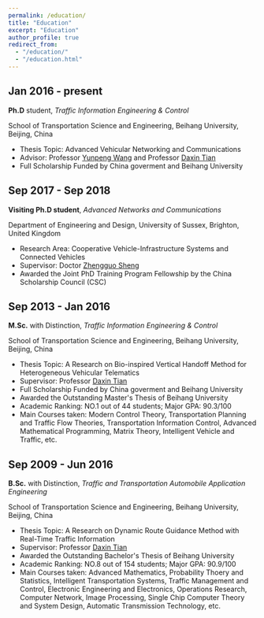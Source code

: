 ```yaml
---
permalink: /education/
title: "Education"
excerpt: "Education"
author_profile: true
redirect_from: 
  - "/education/"
  - "/education.html"
---
```



Jan 2016 - present
--------
**Ph.D** student, *Traffic Information Engineering \& Control*

School of Transportation Science and Engineering, Beihang University, Beijing, China

+ Thesis Topic: Advanced Vehicular Networking and Communications
+ Advisor: Professor [Yunpeng Wang][wyp] and Professor [Daxin Tian][tdx]
+ Full Scholarship Funded by China goverment and Beihang University

[wyp]: https://www.buaa.edu.cn/info/1545/1743.htm

[tdx]: http://transportation.buaa.edu.cn/info/1036/1100.htm



Sep 2017 - Sep 2018
------
**Visiting Ph.D student**, *Advanced Networks and Communications*

Department of Engineering and Design, University of Sussex, Brighton, United Kingdom

+ Research Area: Cooperative Vehicle-Infrastructure Systems and Connected Vehicles
+ Supervisor: Doctor [Zhengguo Sheng][szg]
+ Awarded the Joint PhD Training Program Fellowship by the China Scholarship Council (CSC)

Sep 2013 - Jan 2016
------
**M.Sc.** with Distinction, *Traffic Information Engineering \& Control*

School of Transportation Science and Engineering, Beihang University, Beijing, China

+ Thesis Topic: A Research on Bio-inspired Vertical Handoff Method for Heterogeneous Vehicular Telematics
+ Supervisor: Professor [Daxin Tian][tdx]
+ Full Scholarship Funded by China goverment and Beihang University
+ Awarded the Outstanding Master\'s Thesis of Beihang University
+ Academic Ranking: NO.1 out of 44 students; Major GPA: 90.3/100
+ Main Courses taken: Modern Control Theory, Transportation Planning and Traffic Flow Theories, Transportation Information Control, Advanced Mathematical Programming, Matrix Theory, Intelligent Vehicle and Traffic, etc.

[szg]: http://www.sussex.ac.uk/profiles/355346

Sep 2009 - Jun 2016
------
**B.Sc.** with Distinction, *Traffic and Transportation Automobile Application Engineering*

School of Transportation Science and Engineering, Beihang University, Beijing, China

+ Thesis Topic: A Research on Dynamic Route Guidance Method with Real-Time Traffic Information
+ Supervisor: Professor [Daxin Tian][tdx]
+ Awarded the Outstanding Bachelor\'s Thesis of Beihang University
+ Academic Ranking: NO.8 out of 154 students; Major GPA: 90.9/100
+ Main Courses taken: Advanced Mathematics, Probability Thoery and Statistics, Intelligent Transportation Systems, Traffic Management and Control, Electronic Engineering and Electronics, Operations Research, Computer Network, Image Processing, Single Chip Computer Theory and System Design, Automatic Transmission Technology, etc.




